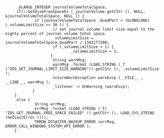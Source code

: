          _ULARGE_INTEGER journalVolumeTotalSpace;
         if(::GetDiskFreeSpaceEx (_journalVolume.getCStr (), NULL, &journalVolumeTotalSpace, NULL )) {
                 if (journalVolumeTotalSpace .QuadPart < (ULONGLONG)(_volumeLimitSize << 30 )) {
                         // set journal volume limit size equal to the eighty percent of journal volume total space.
                         _volumeLimitSize = journalVolumeTotalSpace.QuadPart / 1342177280;
                         if (_volumeLimitSize < 1) {
                                 _volumeLimitSize = 1;
                        }
                         String warnMsg;
                         warnMsg .format (LOAD_STRING (_T ("IDS_SET_JOURNAL_LIMIT_SIZE_WARNING")).getCStr (), _volumeLimitSize );
                         ncCoreWarnException warnExcp (__FILE__ , __LINE__, warnMsg );
                         _listener -> OnWarning (warnExcp);
                }
        }
         else {
                 String errMsg;
                 errMsg .format (LOAD_STRING (_T( "IDS_GET_JOURNAL_FREE_SPACE_FAILED" )).getCStr (), LOAD_SYS_STRING (GetLastError ()));
                 THROW_DISASTER_BACKUP_ERROR (errMsg, ERROR_CALL_WINDOWS_SYSTEM_API_ERROR );
        }